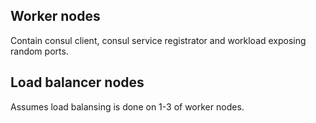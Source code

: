 ## Worker nodes
Contain consul client, consul service registrator and workload exposing random ports.

## Load balancer nodes
Assumes load balansing is done on 1-3 of worker nodes. 